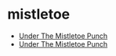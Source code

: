 # mistletoe

 * [Under The Mistletoe Punch](../../index/u/under-the-mistletoe-punch.json)
 * [Under The Mistletoe Punch](../../index/u/under-the-mistletoe-punch.json)
